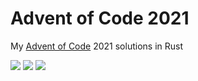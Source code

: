 # Advent of Code 2021

My [Advent of Code](https://adventofcode.com/2021) 2021 solutions in Rust

![](https://img.shields.io/badge/day%20📅-15-blue) ![](https://img.shields.io/badge/stars%20⭐-30-yellow) ![](https://img.shields.io/badge/days%20completed-15-red)	